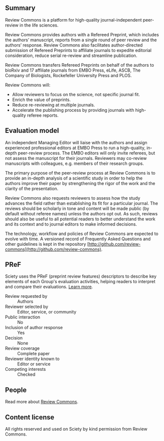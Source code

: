 ## Summary

Review Commons is a platform for high-quality journal-independent peer-review in the life sciences.

Review Commons provides authors with a Refereed Preprint, which includes the authors’ manuscript, reports from a single round of peer review and the authors’ response. Review Commons also facilitates author-directed submission of Refereed Preprints to affiliate journals to expedite editorial consideration, reduce serial re-review and streamline publication.

Review Commons transfers Refereed Preprints on behalf of the authors to bioRxiv and 17 affiliate journals from EMBO Press, eLife, ASCB, The Company of Biologists, Rockefeller University Press and PLOS.

Review Commons will:

*   Allow reviewers to focus on the science, not specific journal fit.
*   Enrich the value of preprints.
*   Reduce re-reviewing at multiple journals.
*   Accelerate the publishing process by providing journals with high-quality referee reports.

## Evaluation model

An independent Managing Editor will liaise with the authors and assign experienced professional editors at EMBO Press to run a high-quality, in-depth peer-review process. The EMBO editors will only invite referees, but not assess the manuscript for their journals. Reviewers may co-review manuscripts with colleagues, e.g. members of their research groups.

The primary purpose of the peer-review process at Review Commons is to provide an in-depth analysis of a scientific study in order to help the authors improve their paper by strengthening the rigor of the work and the clarity of the presentation.

Review Commons also requests reviewers to assess how the study advances the field rather than establishing its fit for a particular journal. The reviews should be scholarly in tone and content will be made public (by default without referee names) unless the authors opt out. As such, reviews should also be useful to all potential readers to better understand the work and its context and to journal editors to make informed decisions.

The technology, workflow and policies of Review Commons are expected to evolve with time. A versioned record of Frequently Asked Questions and other guidelines is kept in the repository [http://github.com/review-commons](http://github.com/review-commons).

## PReF

Sciety uses the PReF (preprint review features) descriptors to describe key elements of each Group's evaluation activities, helping readers to interpret and compare their evaluations.
[Learn more](https://osf.io/8zj9w/).

<dl class="group-page-pref">
    <dt>Review requested by</dt>
    <dd>Authors</dd>
    <dt>Reviewer selected by</dt>
    <dd>Editor, service, or community</dd>
    <dt>Public interaction</dt>
    <dd>No</dd>
    <dt>Inclusion of author response</dt>
    <dd>Yes</dd>
    <dt>Decision</dt>
    <dd>None</dd>
    <dt>Review coverage</dt>
    <dd>Complete paper</dd>
    <dt>Reviewer identity known to</dt>
    <dd>Editor or service</dd>
    <dt>Competing interests</dt>
    <dd>Checked</dd>
</dl>

## People

Read more about [Review Commons](https://www.reviewcommons.org/editors-and-board/).

## Content license

All rights reserved and used on Sciety by kind permission from Review Commons.
